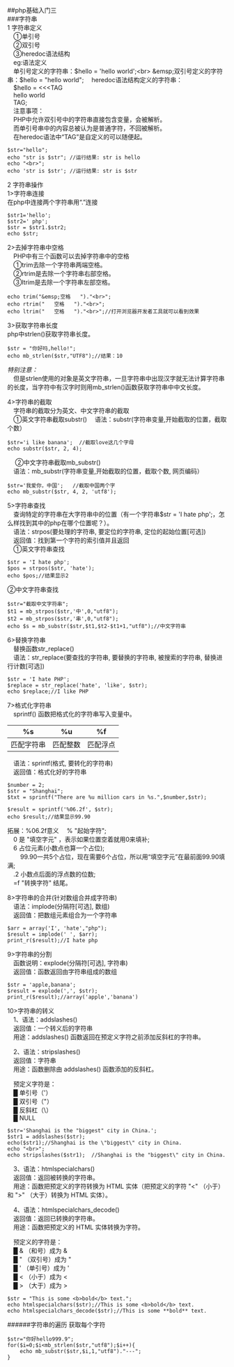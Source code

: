 ##php基础入门三<br>
###字符串<br>
1 字符串定义<br>
&emsp;①单引号<br>
&emsp;②双引号<br>
&emsp;③heredoc语法结构<br>
&emsp;eg:语法定义<br>
&emsp;单引号定义的字符串：$hello = 'hello world';<br>
&emsp;双引号定义的字符串：$hello = "hello world";
&emsp;heredoc语法结构定义的字符串：<br>
&emsp;$hello = <<<TAG<br>
&emsp;hello world<br>
&emsp;TAG;<br>
&emsp;注意事项：<br>
&emsp;PHP中允许双引号中的字符串直接包含变量，会被解析。<br>
&emsp;而单引号串中的内容总被认为是普通字符，不回被解析。<br>
&emsp;在heredoc语法中“TAG”是自定义的可以随便起。
```
$str="hello";
echo "str is $str"; //运行结果: str is hello
echo "<br>";
echo 'str is $str'; //运行结果: str is $str 
```

2 字符串操作<br>
1>字符串连接<br>
 在php中连接两个字符串用“.”连接
```
$str1='hello';
$str2=' php';
$str = $str1.$str2;
echo $str;
```

2>去掉字符串中空格<br>
&emsp;PHP中有三个函数可以去掉字符串中的空格<br>
&emsp;①trim去除一个字符串两端空格。<br>
&emsp;②rtrim是去除一个字符串右部空格。<br>
&emsp;③ltrim是去除一个字符串左部空格。
```
echo trim("&emsp;空格   ")."<br>";
echo rtrim("   空格   ")."<br>";
echo ltrim("   空格   ")."<br>";//打开浏览器开发者工具就可以看到效果
```

3>获取字符串长度<br>
php中strlen()获取字符串长度。
```
$str = "你好吗,hello!";
echo mb_strlen($str,"UTF8");//结果：10
```
_特别注意：_<br>
&emsp;但是strlen使用的对象是英文字符串，一旦字符串中出现汉字就无法计算字符串的长度，当字符中有汉字时则用mb_strlen()函数获取字符串中中文长度。<br>

4>字符串的截取<br>
&emsp;字符串的截取分为英文、中文字符串的截取<br>
&emsp;①英文字符串截取substr()
&emsp;语法：substr(字符串变量,开始截取的位置，截取个数）
```
$str='i like banana';  //截取love这几个字母
echo substr($str, 2, 4);
```
&emsp; ②中文字符串截取mb_substr()<br>
&emsp;语法：mb_substr(字符串变量,开始截取的位置，截取个数, 网页编码）
```
$str='我爱你，中国';   //截取中国两个字
echo mb_substr($str, 4, 2, 'utf8');
```

5>字符串查找<br>
&emsp;查询特定的字符串在大字符串中的位置（有一个字符串$str = 'I hate php';，怎么样找到其中的php在哪个位置呢？）。<br>
&emsp;语法：strpos(要处理的字符串, 要定位的字符串, 定位的起始位置[可选])<br>
&emsp;返回值：找到第一个字符的索引值并且返回<br>
&emsp;①英文字符串查找
```
$str = 'I hate php';
$pos = strpos($str, 'hate');
echo $pos;//结果显示2
```
②中文字符串查找
```
$str="截取中文字符串";
$t1 = mb_strpos($str,'中',0,"utf8");
$t2 = mb_strpos($str,'串',0,"utf8");
echo $s = mb_substr($str,$t1,$t2-$t1+1,"utf8");//中文字符串
```

6>替换字符串<br>
&emsp;替换函数str_replace()<br>
&emsp;语法：str_replace(要查找的字符串, 要替换的字符串, 被搜索的字符串, 替换进行计数[可选])
```
$str = 'I hate PHP';
$replace = str_replace('hate', 'like', $str);
echo $replace;//I like PHP
```

7>格式化字符串<br>
&emsp;sprintf() 函数把格式化的字符串写入变量中。

%s | %u | %f
---------|----------|---------
 匹配字符串 | 匹配整数 | 匹配浮点


&emsp;语法：sprintf(格式, 要转化的字符串)<br>
&emsp;返回值：格式化好的字符串
```
$number = 2;
$str = "Shanghai";
$txt = sprintf("There are %u million cars in %s.",$number,$str);

$result = sprintf('%06.2f', $str);
echo $result;//结果显示99.90
```

拓展：%06.2f意义
&emsp;% "起始字符";<br>
&emsp;0 是 "填空字元" ，表示如果位置空着就用0来填补;<br>
&emsp;6 占位元素(小数点也算一个占位);<br>
&emsp;    99.90一共5个占位，现在需要6个占位，所以用“填空字元”在最前面99.90填满;<br>
&emsp;.2 小数点后面的浮点数的位数;<br>
&emsp;=f "转换字符" 结尾。<br>

8>字符串的合并(针对数组合并成字符串)<br>
&emsp;语法：implode(分隔符[可选], 数组)<br>
&emsp;返回值：把数组元素组合为一个字符串
```
$arr = array('I', 'hate',"php");
$result = implode(' ', $arr);
print_r($result);//I hate php
```

9>字符串的分割<br>
&emsp;函数说明：explode(分隔符[可选], 字符串)<br>
&emsp;返回值：函数返回由字符串组成的数组
```
$str = 'apple,banana';
$result = explode(',', $str);
print_r($result);//array('apple','banana')
```

10>字符串的转义<br>
&emsp;1、语法：addslashes()<br>
&emsp;返回值：一个转义后的字符串<br>
&emsp;用途：addslashes() 函数返回在预定义字符之前添加反斜杠的字符串。

&emsp;2、语法：stripslashes() <br>
&emsp;返回值：字符串<br>
&emsp;用途：函数删除由 addslashes() 函数添加的反斜杠。

&emsp;预定义字符是：<br>
&emsp;█ 单引号（'）<br>
&emsp;█ 双引号（"）<br>
&emsp;█ 反斜杠（\）<br>
&emsp;█ NULL<br>

```
$str='Shanghai is the "biggest" city in China.';
$str1 = addslashes($str);
echo($str1);//Shanghai is the \"biggest\" city in China.
echo "<br>";   
echo stripslashes($str1);  //Shanghai is the "biggest\" city in China.
```
&emsp;3、语法：htmlspecialchars()<br>
&emsp;返回值：返回被转换的字符串。<br>
&emsp;用途：函数把预定义的字符转换为 HTML 实体（把预定义的字符 "<" （小于）和 ">" （大于）转换为 HTML 实体）。

&emsp;4、语法：htmlspecialchars_decode()<br>
&emsp;返回值：返回已转换的字符串。<br>
&emsp;用途：函数把预定义的 HTML 实体转换为字符。

&emsp;预定义的字符是：<br>
&emsp;█ & （和号）成为 &<br>
&emsp;█ " （双引号）成为 "<br>
&emsp;█ ' （单引号）成为 '<br>
&emsp;█ < （小于）成为 <<br>
&emsp;█ > （大于）成为 ><br>
```
$str = "This is some <b>bold</b> text.";
echo htmlspecialchars($str);//This is some <b>bold</b> text.
echo htmlspecialchars_decode($str);//This is some **bold** text.
```

######字符串的遍历 获取每个字符
```
$str="你好hello999.9";
for($i=0;$i<mb_strlen($str,"utf8");$i++){
    echo mb_substr($str,$i,1,"utf8")."---";
}
```



